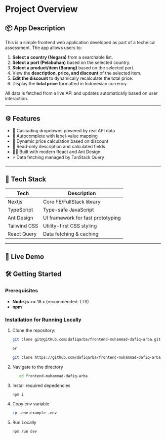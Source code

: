 # Project Overview

## 📦 App Description

This is a simple frontend web application developed as part of a technical assessment. The app allows users to:

1. **Select a country (Negara)** from a searchable list.
2. **Select a port (Pelabuhan)** based on the selected country.
3. **Select a product/item (Barang)** based on the selected port.
4. View the **description, price, and discount** of the selected item.
5. **Edit the discount** to dynamically recalculate the total price.
6. Display the **total price** formatted in Indonesian currency.

All data is fetched from a live API and updates automatically based on user interaction.

---

## ⚙️ Features

- 🔄 Cascading dropdowns powered by real API data
- 💬 Autocomplete with label-value mapping
- 🧮 Dynamic price calculation based on discount
- 📄 Read-only description and calculated fields
- 🧑‍💻 Built with modern React and Ant Design
- ⚡ Data fetching managed by TanStack Query

---

## 🧱 Tech Stack

| Tech         | Description                       |
| ------------ | --------------------------------- |
| Nextjs       | Core FE/FullStack library         |
| TypeScript   | Type-safe JavaScript              |
| Ant Design   | UI framework for fast prototyping |
| Tailwind CSS | Utility-first CSS styling         |
| React Query  | Data fetching & caching           |

---

## 🚀 Live Demo

## 🛠️ Getting Started

### Prerequisites

- **Node.js** >= 18.x (recommended: LTS)
- **npm**

### Installation for Running Locally

1. Clone the repository:

   ```sh
   git clone git@github.com:dafiqarba/frontend-muhammad-dafiq-arba.git

   or

   git clone https://github.com/dafiqarba/frontend-muhammad-dafiq-arba.git
   ```

2. Navigate to the directory

   ```sh
      cd frontend-muhammad-dafiq-arba
   ```

3. Install required depedencies

   ```sh
   npm i
   ```

4. Copy env variable

   ```sh
   cp .env.example .env
   ```

5. Run Locally
   ```sh
   npm run dev
   ```
